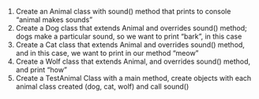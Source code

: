 1. Create an Animal class with sound() method that prints to console “animal makes sounds”
2. Create a Dog class that extends Animal and overrides sound() method; dogs make a particular sound, so we want to
   print “bark”, in this case
3. Create a Cat class that extends Animal and overrides sound() method, and in this case, we want to print in our method
   “meow”
4. Create a Wolf class that extends Animal, and overrides sound() method, and print “how”
5. Create a TestAnimal Class with a main method, create objects with each animal class created (dog, cat, wolf) and call
   sound()